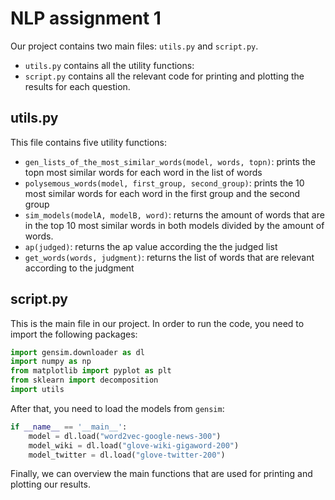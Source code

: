 
# NLP assignment 1

Our project contains two main files: `utils.py` and `script.py`.

- `utils.py` contains all the utility functions:
- `script.py` contains all the relevant code for printing and plotting the results for each question.

## utils.py
This file contains five utility functions:
- `gen_lists_of_the_most_similar_words(model, words, topn)`: prints the topn most similar words for each word in the list of words
- `polysemous_words(model, first_group, second_group)`: prints the 10 most similar words for each word in the first group and the second group
- `sim_models(modelA, modelB, word)`: returns the amount of words that are in the top 10 most similar words in both models divided by the amount of words.
- `ap(judged)`: returns the ap value according the the judged list
- `get_words(words, judgment)`: returns the list of words that are relevant according to the judgment

## script.py
This is the main file in our project.
In order to run the code, you need to import the following packages:
```python
import gensim.downloader as dl
import numpy as np
from matplotlib import pyplot as plt
from sklearn import decomposition
import utils
```

After that, you need to load the models from `gensim`:
```python
if __name__ == '__main__':
    model = dl.load("word2vec-google-news-300")
    model_wiki = dl.load("glove-wiki-gigaword-200")
    model_twitter = dl.load("glove-twitter-200")
```

Finally, we can overview the main functions that are used for printing and plotting our results.